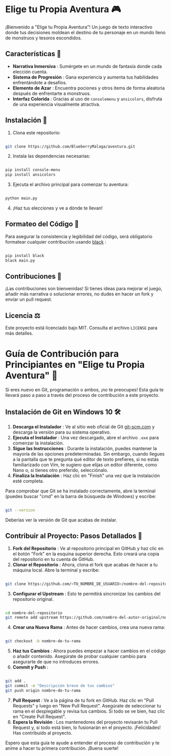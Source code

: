 # Elige tu Propia Aventura 🎮

¡Bienvenido a "Elige tu Propia Aventura"! Un juego de texto interactivo donde tus decisiones moldean el destino de tu personaje en un mundo lleno de monstruos y tesoros escondidos.
## Características 🌟 
- **Narrativa Inmersiva** : Sumérgete en un mundo de fantasía donde cada elección cuenta. 
- **Sistema de Progresión** : Gana experiencia y aumenta tus habilidades enfrentándote a desafíos. 
- **Elemento de Azar** : Encuentra pociones y otros ítems de forma aleatoria después de enfrentarte a monstruos. 
- **Interfaz Colorida** : Gracias al uso de `consolemenu` y `ansicolors`, disfruta de una experiencia visualmente atractiva.
## Instalación 🚀
1. Clona este repositorio:

```bash

git clone https://github.com/BlueberryMalaga/aventura.git
```


2. Instala las dependencias necesarias:

```bash

pip install console-menu
pip install ansicolors
```


3. Ejecuta el archivo principal para comenzar tu aventura:

```bash

python main.py
```


4. ¡Haz tus elecciones y ve a dónde te llevan!


## Formateo del Código 📏

Para asegurar la consistencia y legibilidad del código, será obligatorio formatear cualquier contribución usando [black](https://black.readthedocs.io/) :

```bash

pip install black
black main.py
```

## Contribuciones 🤝

¡Las contribuciones son bienvenidas! Si tienes ideas para mejorar el juego, añadir más narrativa o solucionar errores, no dudes en hacer un fork y enviar un pull request.
## Licencia ⚖️

Este proyecto está licenciado bajo MIT. Consulta el archivo `LICENSE` para más detalles.

# Guía de Contribución para Principiantes en "Elige tu Propia Aventura" 📘

Si eres nuevo en Git, programación o ambos, ¡no te preocupes! Esta guía te llevará paso a paso a través del proceso de contribución a este proyecto.
## Instalación de Git en Windows 10 🛠️ 
1. **Descarga el Instalador** : Ve al sitio web oficial de Git [git-scm.com](https://git-scm.com/) y descarga la versión para su sistema operativo. 
2. **Ejecuta el Instalador** : Una vez descargado, abre el archivo `.exe` para comenzar la instalación. 
3. **Sigue las Instrucciones** : Durante la instalación, puedes mantener la mayoría de las opciones predeterminadas. Sin embargo, cuando llegues a la pantalla que te pregunta qué editor de texto prefieres, si no estás familiarizado con Vim, te sugiero que elijas un editor diferente, como Nano o, si tienes otro preferido, selecciónalo. 
4. **Finaliza la Instalación** : Haz clic en "Finish" una vez que la instalación esté completa.

Para comprobar que Git se ha instalado correctamente, abre la terminal (puedes buscar "cmd" en la barra de búsqueda de Windows) y escribe:

```bash

git --version
```

Deberías ver la versión de Git que acabas de instalar.
## Contribuir al Proyecto: Pasos Detallados 🚀 
1. **Fork del Repositorio** : Ve al repositorio principal en GitHub y haz clic en el botón "Fork" en la esquina superior derecha. Esto creará una copia del repositorio en tu cuenta de GitHub. 
2. **Clonar el Repositorio** : Ahora, clona el fork que acabas de hacer a tu máquina local. Abre la terminal y escribe:

```bash

git clone https://github.com/<TU_NOMBRE_DE_USUARIO>/nombre-del-repositorio.git
```

3. **Configurar el Upstream** : Esto te permitirá sincronizar los cambios del repositorio original.

```bash

cd nombre-del-repositorio
git remote add upstream https://github.com/nombre-del-autor-original/nombre-del-repositorio.git
```

4. **Crear una Nueva Rama** : Antes de hacer cambios, crea una nueva rama:

```bash

git checkout -b nombre-de-tu-rama
```

 
5. **Haz tus Cambios** : Ahora puedes empezar a hacer cambios en el código o añadir contenido. Asegúrate de probar cualquier cambio para asegurarte de que no introduces errores. 
6. **Commit y Push** :

```bash

git add .
git commit -m "Descripción breve de tus cambios"
git push origin nombre-de-tu-rama
```

 
7. **Pull Request** : Ve a la página de tu fork en GitHub. Haz clic en "Pull Requests" y luego en "New Pull Request". Asegúrate de seleccionar tu rama en el desplegable y revisa tus cambios. Si todo se ve bien, haz clic en "Create Pull Request". 
8. **Espera la Revisión** : Los mantenedores del proyecto revisarán tu Pull Request y, si todo está bien, lo fusionarán en el proyecto. ¡Felicidades! Has contribuido al proyecto.

Espero que esta guía te ayude a entender el proceso de contribución y te anime a hacer tu primera contribución. ¡Buena suerte!

